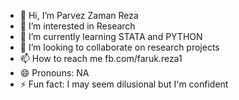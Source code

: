 - 👋 Hi, I’m Parvez Zaman Reza
- 👀 I’m interested in Research
- 🌱 I’m currently learning STATA and PYTHON
- 💞️ I’m looking to collaborate on research projects
- 📫 How to reach me fb.com/faruk.reza1
- 😄 Pronouns: NA
- ⚡ Fun fact: I may seem dilusional but I'm confident

<!---
parvezzamanbrur/parvezzamanbrur is a ✨ special ✨ repository because its `README.md` (this file) appears on your GitHub profile.
You can click the Preview link to take a look at your changes.
--->

